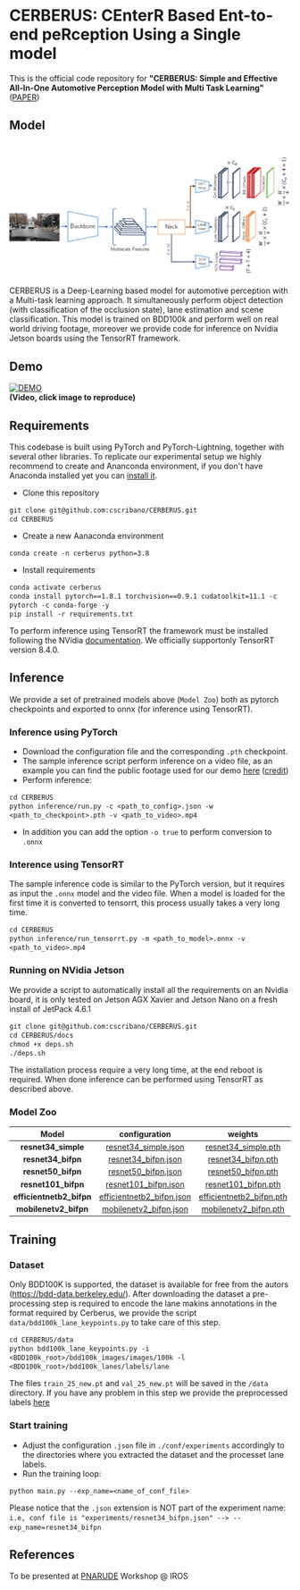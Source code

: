 # CERBERUS: CEnterR Based Ent-to-end peRception Using a Single model

This is the official code repository for **"CERBERUS: Simple and Effective All-In-One Automotive Perception
Model with Multi Task Learning"** ([PAPER]())

## Model

<p align="center">
 <img src="./docs/architecutre_github.png" width="800">
</p>

CERBERUS is a Deep-Learning based model for automotive perception with a Multi-task learning approach.
It simultaneously perform object detection (with classification of the occlusion state), lane estimation and scene classification.
This model is trained on BDD100k and perform well on real world driving footage, moreover we provide code for inference on Nvidia Jetson boards using the TensorRT framework.

## Demo
[![DEMO](https://img.youtube.com/vi/npSDJ8seJ7E/0.jpg)](https://www.youtube.com/watch?v=npSDJ8seJ7E)
<br>
**(Video, click image to reproduce)**

## Requirements

This codebase is built using PyTorch and PyTorch-Lightning,
together with several other libraries. To replicate our experimental
setup we highly recommend to create and Ananconda environment, if you don't have
Anaconda installed yet you can [install it](https://docs.anaconda.com/anaconda/install/).

* Clone this repository
```
git clone git@github.com:cscribano/CERBERUS.git
cd CERBERUS
```
* Create a new Aanaconda environment
```
conda create -n cerberus python=3.8
```
* Install requirements
```
conda activate cerberus
conda install pytorch==1.8.1 torchvision==0.9.1 cudatoolkit=11.1 -c pytorch -c conda-forge -y
pip install -r requirements.txt
```

To perform inference using TensorRT the framework must be installed following the NVidia [documentation](https://docs.nvidia.com/deeplearning/tensorrt/install-guide/index.html).
 We officially supportonly TensorRT version 8.4.0.

## Inference

We provide a set of pretrained models above (`Model Zoo`) both as pytorch checkpoints and exported to onnx (for inference
using TensorRT).

### Inference using PyTorch
* Download the configuration file and the corresponding `.pth` checkpoint.
* The sample inference script perform inference on a video file, as an example you can find the public footage used for our demo [here](https://drive.google.com/file/d/1zS3L01VHwtPS9WrmOUD5G2V_A4rK7fB-/view?usp=sharing) ([credit](https://www.youtube.com/watch?v=zEl-EUIJTOU))
* Perform inference:
```
cd CERBERUS
python inference/run.py -c <path_to_config>.json -w <path_to_checkpoint>.pth -v <path_to_video>.mp4
```

* In addition you can add the option `-o true` to perform conversion to `.onnx`

### Interence using TensorRT
The sample inference code is similar to the PyTorch version, but it requires as input the `.onnx` model and the video file.
When a model is loaded for the first time it is converted to tensorrt, this process usually takes a very long time.

```
cd CERBERUS
python inference/run_tensorrt.py -m <path_to_model>.onnx -v <path_to_video>.mp4
```

### Running on NVidia Jetson
We provide a script to automatically install all the requirements on an Nvidia board, it is only tested on Jetson AGX Xavier
and Jetson Nano on a fresh install of JetPack 4.6.1

```
git clone git@github.com:cscribano/CERBERUS.git
cd CERBERUS/docs
chmod +x deps.sh
./deps.sh
```

The installation process require a very long time, at the end reboot is required. When done inference can be performed using TensorRT as described above.

### Model Zoo
| **Model**            |       **configuration**       |         **weights**          |             **onnx**              |
|:--------------------:|:-----------------------------:|:----------------------------:|:---------------------------------:|
| **resnet34_simple**      |   [resnet34_simple.json](https://drive.google.com/file/d/1uZqNuCwI3OHAUNG450XZQD2pQT7YIpDr/view?usp=sharing)    |   [resnet34_simple.pth](https://drive.google.com/file/d/1v5pa3LdXgjjsAiMxMgitBiy6brObskht/view?usp=sharing)    |   [resnet34_simple_sim.onnx](https://drive.google.com/file/d/1MOBMinfU0PrT8hPjjc7gXG4HOHYGCP7K/view?usp=sharing)    |
| **resnet34_bifpn**       |    [resnet34_bifpn.json](https://drive.google.com/file/d/1Ixuj72Rj2zFasyB-mu7rQiNuA6Yv2ZGg/view?usp=sharing)    |    [resnet34_bifpn.pth](https://drive.google.com/file/d/16jXHf1kEhR3QaXkJxijDxKbGwhNkbUEe/view?usp=sharing)    |    [resnet34_bifpn_sim.onnx](https://drive.google.com/file/d/18xoh22M0wR5O5yu4mDyKcytQaqxhN4hP/view?usp=sharing)    |
| **resnet50_bifpn**       |    [resnet50_bifpn.json](https://drive.google.com/file/d/1eXv7JJGFqHXy3Am0G-xu2ulKm4iRmEz5/view?usp=sharing)    |    [resnet50_bifpn.pth](https://drive.google.com/file/d/1Sm33JXcWo9a0uiOoqv02yKss1SkEUOWT/view?usp=sharing)    |    [resnet50_bifpn_sim.onnx](https://drive.google.com/file/d/1ER6weOsLPgX-GdS53ikr0oI-al2g7Yv8/view?usp=sharing)    |
| **resnet101_bifpn**      |   [resnet101_bifpn.json](https://drive.google.com/file/d/1-5aEQMul1j-Wr8jrOB2CH8yhYysuuXe5/view?usp=sharing)    |   [resnet101_bifpn.pth](https://drive.google.com/file/d/1Fc2yXc04CB1vsZnZSy1WT6rxjOJPMLjc/view?usp=sharing)    |   [resnet101_bifpn_sim.onnx](https://drive.google.com/file/d/1hCdz6o0PvNf5IF0-27tVPrh9OJKLD0W7/view?usp=sharing)    |
| **efficientnetb2_bifpn** | [efficientnetb2_bifpn.json](https://drive.google.com/file/d/1_F6JBX5i6wxV_MmcyaWnt95dOg3WlYUo/view?usp=sharing) | [efficientnetb2_bifpn.pth](https://drive.google.com/file/d/16wJCSj7bSAt_iPdPytWtH6TOtL8_LQ0x/view?usp=sharing) | [efficientnetb2_bifpn_sim.onnx](https://drive.google.com/file/d/1AkLHe8-KtsZ6sD-qLYl4DLlhYqaT_gdA/view?usp=sharing) |
| **mobilenetv2_bifpn**    |  [mobilenetv2_bifpn.json](https://drive.google.com/file/d/1ikR9ia9k9zVMznfuRbGryecfrVfB_GXU/view?usp=sharing)   |  [mobilenetv2_bifpn.pth](https://drive.google.com/file/d/1WZ3vPPSAF23yGpMIA4DINaBE-6-v2ZH9/view?usp=sharing)   |  [mobilenetv2_bifpn_sim.onnx](https://drive.google.com/file/d/1YUYp-QqSzvJDJj5bbdrA4crZBn_xMpvf/view?usp=sharing)   |


## Training

### Dataset
Only BDD100K is supported, the dataset is available for free from the autors (https://bdd-data.berkeley.edu/).
After downloading the dataset a pre-processing step is required to encode the lane makins annotations in the format required by Cerberus,
we provide the script `data/bdd100k_lane_keypoints.py` to take care of this step.

```
cd CERBERUS/data
python bdd100k_lane_keypoints.py -i <BDD100k_root>/bdd100k_images/images/100k -l <BDD100k_root>/bdd100k_lanes/labels/lane
```

The files `train_25_new.pt` and `val_25_new.pt` will be saved in the `/data` directory. If you have any problem in this step we provide the preprocessed labels [here](https://drive.google.com/file/d/1Cz7GByXW57IiVzHNY5SyDW3LuRt_GuMp/view?usp=sharing)

### Start training
* Adjust the configuration `.json` file in `./conf/experiments` accordingly to the directories where you extracted the dataset and the processet lane labels.
* Run the training loop:
```
python main.py --exp_name=<name_of_conf_file>
```

Please notice that the `.json` extension is NOT part of the experiment name: 
```i.e, conf file is "experiments/resnet34_bifpn.json" --> --exp_name=resnet34_bifpn```


## References
To be presented at [PNARUDE](https://iros2022-pnarude.github.io/) Workshop @ IROS 
